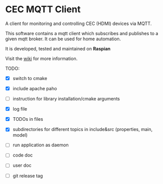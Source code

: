 # CEC MQTT Client

A client for monitoring and controlling CEC (HDMI) devices via MQTT.

This software contains a mqtt client which subscribes and publishes to a given mqtt broker.
It can be used for home automation.

It is developed, tested and maintained on **Raspian**

Visit the [wiki](https://github.com/thewiso/cec_mqtt_client/wiki) for more information.



TODO:
- [x] switch to cmake
- [x] include apache paho
- [ ] instruction for library installation/cmake arguments
- [x] log file 
- [x] TODOs in files
- [x] subdirectories for different topics in include&src (properties, main, model)
- [ ] run application as daemon
- [ ] code doc
- [ ] user doc
- [ ] git release tag


